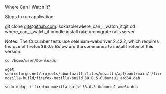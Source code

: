 Where Can I Watch It?

Steps to run application:

git clone git@github.com:Isoxazole/where_can_i_watch_it.git
cd where_can_i_watch_it
bundle install
rake db:migrate
rails server

Notes:
The Cucumber tests use selenium-webdriver 2.42.2, which requires the use of firefox 38.0.5
Below are the commands to install firefox of this version:

    cd /home/user/Downloads

    wget sourceforge.net/projects/ubuntuzilla/files/mozilla/apt/pool/main/f/firefox-mozilla-build/firefox-mozilla-build_38.0.5-0ubuntu1_amd64.deb

    sudo dpkg -i firefox-mozilla-build_38.0.5-0ubuntu1_amd64.deb
